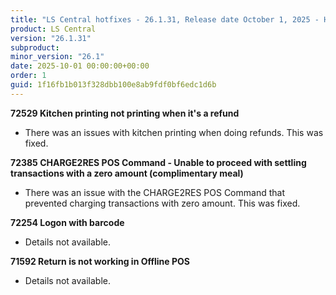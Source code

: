 ```yaml
---
title: "LS Central hotfixes - 26.1.31, Release date October 1, 2025 - Hotfixes"
product: LS Central
version: "26.1.31"
subproduct: 
minor_version: "26.1"
date: 2025-10-01 00:00:00+00:00
order: 1
guid: 1f16fb1b013f328dbb100e8ab9fdf0bf6edc1d6b
---
```


<strong>72529 Kitchen printing not printing when it's a refund</strong>
<ul><li>There was an issues with kitchen printing when doing refunds. This was fixed. </li></ul>
<strong>72385 CHARGE2RES POS Command - Unable to proceed with settling transactions with a zero amount (complimentary meal)</strong>
<ul><li>There was an issue with the CHARGE2RES POS Command that prevented charging transactions with zero amount. This was fixed.</li></ul>
<strong>72254 Logon with barcode</strong>
<ul><li>Details not available.</li></ul>
<strong>71592 Return is not working in Offline POS</strong>
<ul><li>Details not available.</li></ul>
